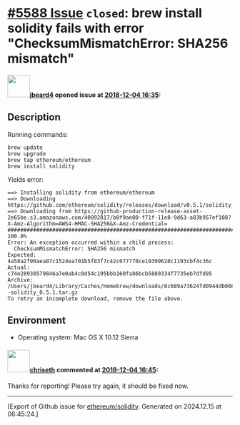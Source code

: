 # [\#5588 Issue](https://github.com/ethereum/solidity/issues/5588) `closed`: brew install solidity fails with error "ChecksumMismatchError: SHA256 mismatch"

#### <img src="https://avatars.githubusercontent.com/u/586962?u=1d9a39fae513a34c42da640c77d486923c730e18&v=4" width="50">[jbeard4](https://github.com/jbeard4) opened issue at [2018-12-04 16:35](https://github.com/ethereum/solidity/issues/5588):

## Description

Running commands:

```
brew update
brew upgrade
brew tap ethereum/ethereum
brew install solidity
```

Yields error:

```
==> Installing solidity from ethereum/ethereum
==> Downloading https://github.com/ethereum/solidity/releases/download/v0.5.1/solidity_0.5.1.tar.gz
==> Downloading from https://github-production-release-asset-2e65be.s3.amazonaws.com/40892817/b0f9ae00-f71f-11e8-9d63-a83b957ef108?X-Amz-Algorithm=AWS4-HMAC-SHA256&X-Amz-Credential=
######################################################################## 100.0%
Error: An exception occurred within a child process:
  ChecksumMismatchError: SHA256 mismatch
Expected: 4a58a2f90aea87c1524ea701b5f83f7c42c077770ce19399620c1193cbf4c36c
Actual: c74e28938579846a7e0ab4c0d54c195bbb160fa86bcb5880334f7735eb7dfd95
Archive: /Users/jbeard4/Library/Caches/Homebrew/downloads/8c689a73624fd0944db008b890e917e3b7e864d7a6f1b0686444942a10c7fc91--solidity_0.5.1.tar.gz
To retry an incomplete download, remove the file above.
```

## Environment

- Operating system: Mac OS X 10.12 Sierra


#### <img src="https://avatars.githubusercontent.com/u/9073706?v=4" width="50">[chriseth](https://github.com/chriseth) commented at [2018-12-04 16:45](https://github.com/ethereum/solidity/issues/5588#issuecomment-444169863):

Thanks for reporting! Please try again, it should be fixed now.


-------------------------------------------------------------------------------



[Export of Github issue for [ethereum/solidity](https://github.com/ethereum/solidity). Generated on 2024.12.15 at 06:45:24.]
